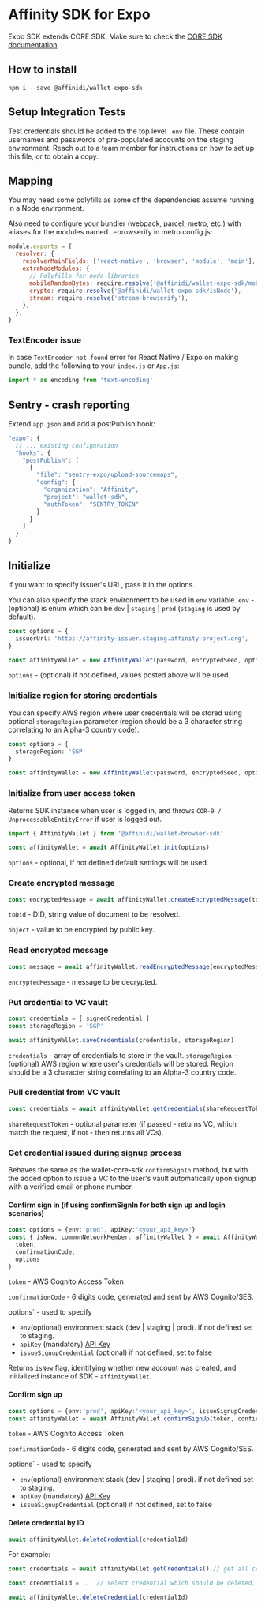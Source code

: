 # Affinity SDK for Expo

Expo SDK extends CORE SDK. Make sure to check the [CORE SDK documentation](https://www.npmjs.com/package/@affinidi/wallet-core-sdk).

## How to install

```shell script
npm i --save @affinidi/wallet-expo-sdk
```

## Setup Integration Tests

Test credentials should be added to the top level `.env` file. These contain usernames and passwords of pre-populated accounts on the staging environment. Reach out to a team member for instructions on how to set up this file, or to obtain a copy.

## Mapping

You may need some polyfills as some of the dependencies assume running in a Node environment.

Also need to configure your bundler (webpack, parcel, metro, etc.) with aliases for the modules named ..-browserify
in metro.config.js:

```js
module.exports = {
  resolver: {
    resolverMainFields: ['react-native', 'browser', 'module', 'main'],
    extraNodeModules: {
      // Polyfills for node libraries
      mobileRandomBytes: require.resolve('@affinidi/wallet-expo-sdk/mobileRandomBytes'),
      crypto: require.resolve('@affinidi/wallet-expo-sdk/isNode'),
      stream: require.resolve('stream-browserify'),
    },
  },
}
```

### TextEncoder issue

In case `TextEncoder not found` error for React Native / Expo on making bundle,
add the following to your `index.js` or `App.js`:

```js
import * as encoding from 'text-encoding'
```

## Sentry - crash reporting

Extend `app.json` and add a postPublish hook:

```js
"expo": {
  // ... existing configuration
  "hooks": {
    "postPublish": [
      {
        "file": "sentry-expo/upload-sourcemaps",
        "config": {
          "organization": "Affinity",
          "project": "wallet-sdk",
          "authToken": "SENTRY_TOKEN"
        }
      }
    ]
  }
}
```

## Initialize

If you want to specify issuer's URL, pass it in the options.

You can also specify the stack environment to be used in `env` variable.
`env` - (optional) is enum which can be `dev` | `staging` | `prod` (`staging` is used by default).

```ts
const options = {
  issuerUrl: 'https://affinity-issuer.staging.affinity-project.org',
}

const affinityWallet = new AffinityWallet(password, encryptedSeed, options)
```

`options` - (optional) if not defined, values posted above will be used.

### Initialize region for storing credentials

You can specify AWS region where user credentials will be stored using optional
`storageRegion` parameter (region should be a 3 character string correlating to
an Alpha-3 country code).

```ts
const options = {
  storageRegion: 'SGP'
}

const affinityWallet = new AffinityWallet(password, encryptedSeed, options)
```

### Initialize from user access token

Returns SDK instance when user is logged in, and throws
`COR-9 / UnprocessableEntityError` if user is logged out.

```ts
import { AffinityWallet } from '@affinidi/wallet-browser-sdk'

const affinityWallet = await AffinityWallet.init(options)
```

`options` - optional, if not defined default settings will be used.

### Create encrypted message

```ts
const encryptedMessage = await affinityWallet.createEncryptedMessage(toDid, object)
```

`toDid` - DID, string value of document to be resolved.

`object` - value to be encrypted by public key.

### Read encrypted message

```ts
const message = await affinityWallet.readEncryptedMessage(encryptedMessage)
```

`encryptedMessage` - message to be decrypted.

### Put credential to VC vault

```ts
const credentials = [ signedCredential ]
const storageRegion = 'SGP'

await affinityWallet.saveCredentials(credentials, storageRegion)
```

`credentials` - array of credentials to store in the vault.
`storageRegion` - (optional) AWS region where user's credentials will be stored.
Region should be a 3 character string correlating to an Alpha-3 country code.

### Pull credential from VC vault

```ts
const credentials = await affinityWallet.getCredentials(shareRequestToken)
```

`shareRequestToken` - optional parameter (if passed - returns VC,
which match the request, if not - then returns all VCs).

### Get credential issued during signup process

Behaves the same as the wallet-core-sdk `confirmSignIn` method, but with the added option to issue a VC to the user's vault automatically upon signup with a verified email or phone number.

#### Confirm sign in (if using confirmSignIn for both sign up and login scenarios)

```ts
const options = {env:'prod', apiKey:'<your_api_key>'}
const { isNew, commonNetworkMember: affinityWallet } = await AffinityWallet.confirmSignIn(
  token,
  confirmationCode,
  options
)
```

`token` - AWS Cognito Access Token

`confirmationCode` - 6 digits code, generated and sent by AWS Cognito/SES.

options` - used to specify  
   * `env`(optional) environment stack (dev | staging | prod). if not defined set to staging. 
   * `apiKey` (mandatory) [API Key](https://github.com/affinityproject/affinidi-core-sdk/tree/master/sdk/core#create-api-key) 
   * `issueSignupCredential` (optional) if not defined, set to false


Returns `isNew` flag, identifying whether new account was created, and
initialized instance of SDK - `affinityWallet`.

#### Confirm sign up

```ts
const options = {env:'prod', apiKey:'<your_api_key>', issueSignupCredential: true}
const affinityWallet = await AffinityWallet.confirmSignUp(token, confirmationCode, options)
```

`token` - AWS Cognito Access Token

`confirmationCode` - 6 digits code, generated and sent by AWS Cognito/SES.

options` - used to specify  
   * `env`(optional) environment stack (dev | staging | prod). if not defined set to staging. 
   * `apiKey` (mandatory) [API Key](https://github.com/affinityproject/affinidi-core-sdk/tree/master/sdk/core#create-api-key) 
   * `issueSignupCredential` (optional) if not defined, set to false



#### Delete credential by ID

```ts
await affinityWallet.deleteCredential(credentialId)
```

For example:

```ts
const credentials = await affinityWallet.getCredentials() // get all credentials

const credentialId = ... // select credential which should be deleted, f.e `claimId:12345678`

await affinityWallet.deleteCredential(credentialId)
```
